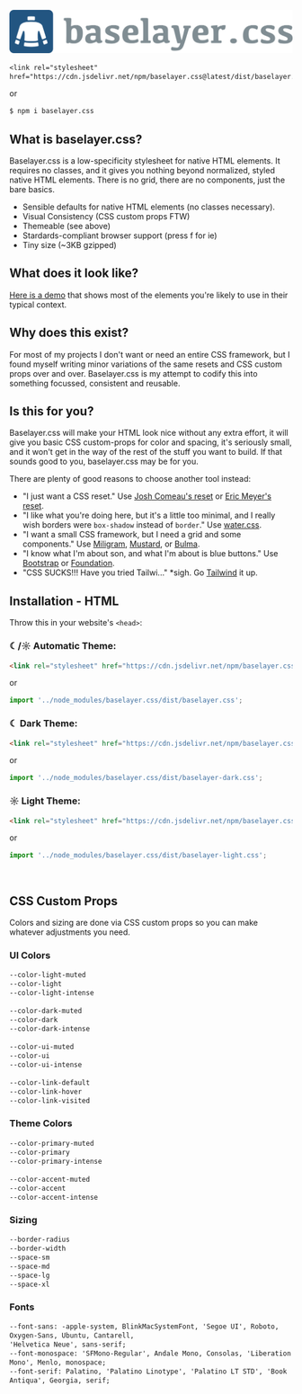 ![Baselayer.css](assets/baselayer.svg)

```
<link rel="stylesheet" href="https://cdn.jsdelivr.net/npm/baselayer.css@latest/dist/baselayer.css">
```

or

```sh
$ npm i baselayer.css
```

## What is baselayer.css?

Baselayer.css is a low-specificity stylesheet for native HTML elements. It requires no classes, and it gives you nothing beyond normalized, styled native HTML elements. There is no grid, there are no components, just the bare basics.

- Sensible defaults for native HTML elements (no classes necessary).
- Visual Consistency (CSS custom props FTW)
- Themeable (see above)
- Stardards-compliant browser support (press f for ie)
- Tiny size (~3KB gzipped)

## What does it look like?

[Here is a demo](https://thisanimus.github.io/baselayer.css/) that shows most of the elements you're likely to use in their typical context.

## Why does this exist?

For most of my projects I don't want or need an entire CSS framework, but I found myself writing minor variations of the same resets and CSS custom props over and over. Baselayer.css is my attempt to codify this into something focussed, consistent and reusable.

## Is this for you?

Baselayer.css will make your HTML look nice without any extra effort, it will give you basic CSS custom-props for color and spacing, it's seriously small, and it won't get in the way of the rest of the stuff you want to build. If that sounds good to you, baselayer.css may be for you.

There are plenty of good reasons to choose another tool instead:

- "I just want a CSS reset." Use [Josh Comeau's reset](https://www.joshwcomeau.com/css/custom-css-reset/) or [Eric Meyer's reset](https://meyerweb.com/eric/tools/css/reset/).
- "I like what you're doing here, but it's a little too minimal, and I really wish borders were `box-shadow` instead of `border`." Use [water.css](https://watercss.kognise.dev/).
- "I want a small CSS framework, but I need a grid and some components." Use [Miligram](https://milligram.io/), [Mustard](https://kylelogue.github.io/mustard-ui/index.html), or [Bulma](https://bulma.io/).
- "I know what I'm about son, and what I'm about is blue buttons." Use [Bootstrap](https://getbootstrap.com/) or [Foundation](https://get.foundation/).
- "CSS SUCKS!!! Have you tried Tailwi..." \*sigh. Go [Tailwind](https://tailwindcss.com/) it up.

## Installation - HTML

Throw this in your website's `<head>`:

### ☾/☼ Automatic Theme:

```html
<link rel="stylesheet" href="https://cdn.jsdelivr.net/npm/baselayer.css@latest/dist/baselayer.css" />
```

or

```js
import '../node_modules/baselayer.css/dist/baselayer.css';
```

### ☾ Dark Theme:

```html
<link rel="stylesheet" href="https://cdn.jsdelivr.net/npm/baselayer.css@latest/dist/baselayer-dark.css" />
```

or

```js
import '../node_modules/baselayer.css/dist/baselayer-dark.css';
```

### ☼ Light Theme:

```html
<link rel="stylesheet" href="https://cdn.jsdelivr.net/npm/baselayer.css@latest/dist/baselayer-light.css" />
```

or

```js
import '../node_modules/baselayer.css/dist/baselayer-light.css';
```

<br>

## CSS Custom Props

Colors and sizing are done via CSS custom props so you can make whatever adjustments you need.

### UI Colors

```
--color-light-muted
--color-light
--color-light-intense

--color-dark-muted
--color-dark
--color-dark-intense

--color-ui-muted
--color-ui
--color-ui-intense

--color-link-default
--color-link-hover
--color-link-visited
```

### Theme Colors

```
--color-primary-muted
--color-primary
--color-primary-intense

--color-accent-muted
--color-accent
--color-accent-intense
```

### Sizing

```
--border-radius
--border-width
--space-sm
--space-md
--space-lg
--space-xl
```

### Fonts

```
--font-sans: -apple-system, BlinkMacSystemFont, 'Segoe UI', Roboto, Oxygen-Sans, Ubuntu, Cantarell,
'Helvetica Neue', sans-serif;
--font-monospace: 'SFMono-Regular', Andale Mono, Consolas, 'Liberation Mono', Menlo, monospace;
--font-serif: Palatino, 'Palatino Linotype', 'Palatino LT STD', 'Book Antiqua', Georgia, serif;
```
